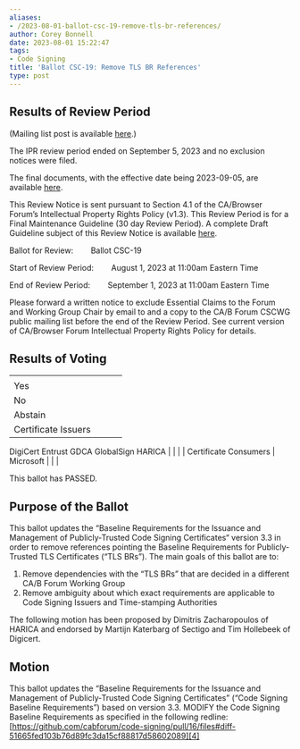 ```yaml
---
aliases:
- /2023-08-01-ballot-csc-19-remove-tls-br-references/
author: Corey Bonnell
date: 2023-08-01 15:22:47
tags:
- Code Signing
title: 'Ballot CSC-19: Remove TLS BR References'
type: post
---
```


## Results of Review Period 

(Mailing list post is available [here][1].)

The IPR review period ended on September 5, 2023 and no exclusion notices were filed.

The final documents, with the effective date being 2023-09-05, are available [here][2].

This Review Notice is sent pursuant to Section 4.1 of the CA/Browser Forum’s Intellectual Property Rights Policy (v1.3). This Review Period is for a Final Maintenance Guideline (30 day Review Period). A complete Draft Guideline subject of this Review Notice is available [here][3].

Ballot for Review:        Ballot CSC-19

Start of Review Period:        August 1, 2023 at 11:00am Eastern Time

End of Review Period:        September 1, 2023 at 11:00am Eastern Time

Please forward a written notice to exclude Essential Claims to the Forum and Working Group Chair by email to and a copy to the CA/B Forum CSCWG public mailing list before the end of the Review Period. See current version of CA/Browser Forum Intellectual Property Rights Policy for details.

## Results of Voting 

| | | | |
| --- | --- | --- | --- |
| |
Yes |
No |
Abstain | |
Certificate Issuers |
DigiCert Entrust GDCA GlobalSign HARICA
| | | |
Certificate Consumers |
Microsoft
| | |

This ballot has PASSED.

## Purpose of the Ballot 

This ballot updates the “Baseline Requirements for the Issuance and Management of Publicly‐Trusted Code Signing Certificates“ version 3.3 in order to remove references pointing the Baseline Requirements for Publicly-Trusted TLS Certificates (“TLS BRs”). The main goals of this ballot are to:

1. Remove dependencies with the “TLS BRs” that are decided in a different CA/B Forum Working Group
1. Remove ambiguity about which exact requirements are applicable to Code Signing Issuers and Time-stamping Authorities

The following motion has been proposed by Dimitris Zacharopoulos of HARICA and endorsed by Martijn Katerbarg of Sectigo and Tim Hollebeek of Digicert.

## Motion 

This ballot updates the “Baseline Requirements for the Issuance and Management of Publicly‐Trusted Code Signing Certificates” (“Code Signing Baseline Requirements”) based on version 3.3. MODIFY the Code Signing Baseline Requirements as specified in the following redline: [https://github.com/cabforum/code-signing/pull/16/files#diff-51665fed103b76d89fc3da15cf88817d58602089][4]

[1]: https://lists.cabforum.org/pipermail/cscwg-public/2023-September/001051.html
[2]: /baseline-requirements-code-signing/
[3]: /uploads/Baseline-Requirements-for-the-Issuance-and-Management-of-Code-Signing.v3.4_redline.pdf
[4]: https://github.com/cabforum/code-signing/pull/16/files#diff-51665fed103b76d89fc3da15cf88817d58602089
